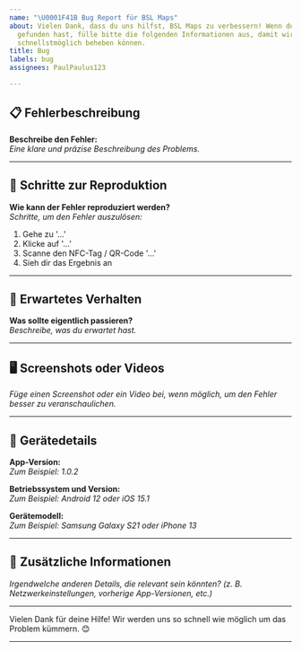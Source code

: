 ```yaml
---
name: "\U0001F41B Bug Report für BSL Maps"
about: Vielen Dank, dass du uns hilfst, BSL Maps zu verbessern! Wenn du einen Fehler
  gefunden hast, fülle bitte die folgenden Informationen aus, damit wir das Problem
  schnellstmöglich beheben können.
title: Bug
labels: bug
assignees: PaulPaulus123

---
```


## 📋 Fehlerbeschreibung

**Beschreibe den Fehler:**  
_Eine klare und präzise Beschreibung des Problems._

---

## 🔄 Schritte zur Reproduktion

**Wie kann der Fehler reproduziert werden?**  
_Schritte, um den Fehler auszulösen:_

1. Gehe zu '...'
2. Klicke auf '...'
3. Scanne den NFC-Tag / QR-Code '...'
4. Sieh dir das Ergebnis an

---

## 🧐 Erwartetes Verhalten

**Was sollte eigentlich passieren?**  
_Beschreibe, was du erwartet hast._

---

## 🖥️ Screenshots oder Videos

_Füge einen Screenshot oder ein Video bei, wenn möglich, um den Fehler besser zu veranschaulichen._

---

## 📱 Gerätedetails

**App-Version:**  
_Zum Beispiel: 1.0.2_

**Betriebssystem und Version:**  
_Zum Beispiel: Android 12 oder iOS 15.1_

**Gerätemodell:**  
_Zum Beispiel: Samsung Galaxy S21 oder iPhone 13_

---

## 📝 Zusätzliche Informationen

_Irgendwelche anderen Details, die relevant sein könnten? (z. B. Netzwerkeinstellungen, vorherige App-Versionen, etc.)_

---

Vielen Dank für deine Hilfe! Wir werden uns so schnell wie möglich um das Problem kümmern. 😊

---
